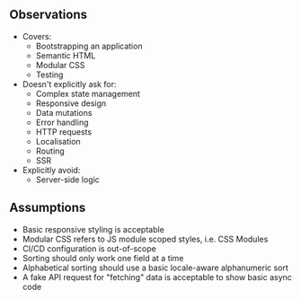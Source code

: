 ## Observations

- Covers:
	- Bootstrapping an application
	- Semantic HTML
	- Modular CSS
	- Testing
- Doesn't explicitly ask for:
	- Complex state management
	- Responsive design
	- Data mutations
	- Error handling
	- HTTP requests
	- Localisation
	- Routing
	- SSR
- Explicitly avoid:
	- Server-side logic

## Assumptions

- Basic responsive styling is acceptable
- Modular CSS refers to JS module scoped styles, i.e. CSS Modules
- CI/CD configuration is out-of-scope
- Sorting should only work one field at a time
- Alphabetical sorting should use a basic locale-aware alphanumeric sort
- A fake API request for "fetching" data is acceptable to show basic async code
